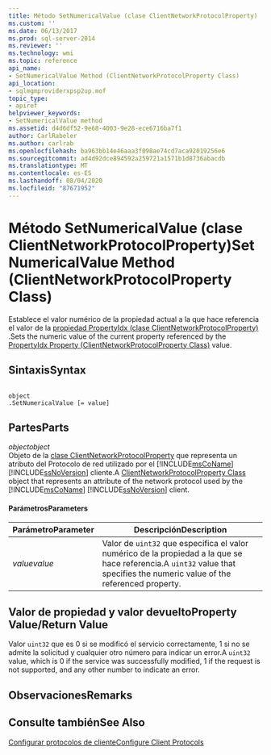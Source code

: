 ```yaml
---
title: Método SetNumericalValue (clase ClientNetworkProtocolProperty) | Microsoft Docs
ms.custom: ''
ms.date: 06/13/2017
ms.prod: sql-server-2014
ms.reviewer: ''
ms.technology: wmi
ms.topic: reference
api_name:
- SetNumericalValue Method (ClientNetworkProtocolProperty Class)
api_location:
- sqlmgmproviderxpsp2up.mof
topic_type:
- apiref
helpviewer_keywords:
- SetNumericalValue method
ms.assetid: d4d6df52-9e68-4003-9e28-ece6716ba7f1
author: CarlRabeler
ms.author: carlrab
ms.openlocfilehash: ba963bb14e46aaa3f098ae74cd7aca92019256e6
ms.sourcegitcommit: ad4d92dce894592a259721a1571b1d8736abacdb
ms.translationtype: MT
ms.contentlocale: es-ES
ms.lasthandoff: 08/04/2020
ms.locfileid: "87671952"
---
```

# <a name="setnumericalvalue-method-clientnetworkprotocolproperty-class"></a><span data-ttu-id="6fe84-102">Método SetNumericalValue (clase ClientNetworkProtocolProperty)</span><span class="sxs-lookup"><span data-stu-id="6fe84-102">SetNumericalValue Method (ClientNetworkProtocolProperty Class)</span></span>
  <span data-ttu-id="6fe84-103">Establece el valor numérico de la propiedad actual a la que hace referencia el valor de la [propiedad PropertyIdx (clase ClientNetworkProtocolProperty)](clientnetworkprotocolproperty-class.md) .</span><span class="sxs-lookup"><span data-stu-id="6fe84-103">Sets the numeric value of the current property referenced by the [PropertyIdx Property (ClientNetworkProtocolProperty Class)](clientnetworkprotocolproperty-class.md) value.</span></span>  
  
## <a name="syntax"></a><span data-ttu-id="6fe84-104">Sintaxis</span><span class="sxs-lookup"><span data-stu-id="6fe84-104">Syntax</span></span>  
  
```  
  
object  
.SetNumericalValue [= value]  
```  
  
## <a name="parts"></a><span data-ttu-id="6fe84-105">Partes</span><span class="sxs-lookup"><span data-stu-id="6fe84-105">Parts</span></span>  
 <span data-ttu-id="6fe84-106">*object*</span><span class="sxs-lookup"><span data-stu-id="6fe84-106">*object*</span></span>  
 <span data-ttu-id="6fe84-107">Objeto de la [clase ClientNetworkProtocolProperty](clientnetworkprotocolproperty-class.md) que representa un atributo del Protocolo de red utilizado por el [!INCLUDE[msCoName](../../../includes/msconame-md.md)] [!INCLUDE[ssNoVersion](../../../includes/ssnoversion-md.md)] cliente.</span><span class="sxs-lookup"><span data-stu-id="6fe84-107">A [ClientNetworkProtocolProperty Class](clientnetworkprotocolproperty-class.md) object that represents an attribute of the network protocol used by the [!INCLUDE[msCoName](../../../includes/msconame-md.md)] [!INCLUDE[ssNoVersion](../../../includes/ssnoversion-md.md)] client.</span></span>  
  
#### <a name="parameters"></a><span data-ttu-id="6fe84-108">Parámetros</span><span class="sxs-lookup"><span data-stu-id="6fe84-108">Parameters</span></span>  
  
|<span data-ttu-id="6fe84-109">Parámetro</span><span class="sxs-lookup"><span data-stu-id="6fe84-109">Parameter</span></span>|<span data-ttu-id="6fe84-110">Descripción</span><span class="sxs-lookup"><span data-stu-id="6fe84-110">Description</span></span>|  
|---------------|-----------------|  
|<span data-ttu-id="6fe84-111">*value*</span><span class="sxs-lookup"><span data-stu-id="6fe84-111">*value*</span></span>|<span data-ttu-id="6fe84-112">Valor de `uint32` que especifica el valor numérico de la propiedad a la que se hace referencia.</span><span class="sxs-lookup"><span data-stu-id="6fe84-112">A `uint32` value that specifies the numeric value of the referenced property.</span></span>|  
  
## <a name="property-valuereturn-value"></a><span data-ttu-id="6fe84-113">Valor de propiedad y valor devuelto</span><span class="sxs-lookup"><span data-stu-id="6fe84-113">Property Value/Return Value</span></span>  
 <span data-ttu-id="6fe84-114">Valor `uint32` que es 0 si se modificó el servicio correctamente, 1 si no se admite la solicitud y cualquier otro número para indicar un error.</span><span class="sxs-lookup"><span data-stu-id="6fe84-114">A `uint32` value, which is 0 if the service was successfully modified, 1 if the request is not supported, and any other number to indicate an error.</span></span>  
  
## <a name="remarks"></a><span data-ttu-id="6fe84-115">Observaciones</span><span class="sxs-lookup"><span data-stu-id="6fe84-115">Remarks</span></span>  
  
## <a name="see-also"></a><span data-ttu-id="6fe84-116">Consulte también</span><span class="sxs-lookup"><span data-stu-id="6fe84-116">See Also</span></span>  
 [<span data-ttu-id="6fe84-117">Configurar protocolos de cliente</span><span class="sxs-lookup"><span data-stu-id="6fe84-117">Configure Client Protocols</span></span>](../../../database-engine/configure-windows/configure-client-protocols.md)  
  
  
